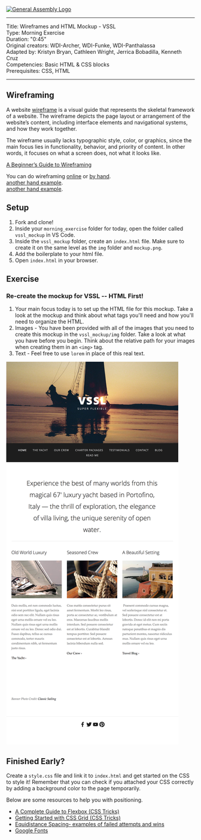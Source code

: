 [![General Assembly Logo](https://camo.githubusercontent.com/1a91b05b8f4d44b5bbfb83abac2b0996d8e26c92/687474703a2f2f692e696d6775722e636f6d2f6b6538555354712e706e67)](https://generalassemb.ly)

<hr>

Title: Wireframes and HTML Mockup - VSSL<br>
Type: Morning Exercise <br>
Duration: "0:45"<br>
Original creators: WDI-Archer, WDI-Funke, WDI-Panthalassa<br>
Adapted by: Kristyn Bryan, Cathleen Wright, Jerrica Bobadilla, Kenneth Cruz<br>
Competencies: Basic HTML & CSS blocks<br>
Prerequisites: CSS, HTML <br>

<hr>

## Wireframing

A website [wireframe](https://en.wikipedia.org/wiki/Website_wireframe) is a visual guide that represents the skeletal framework of a website.  The wireframe depicts the page layout or arrangement of the website’s content, including interface elements and navigational systems, and how they work together.

The wireframe usually lacks typographic style, color, or graphics, since the main focus lies in functionality, behavior, and priority of content. In other words, it focuses on what a screen does, not what it looks like.

[A Beginner’s Guide to Wireframing](https://webdesign.tutsplus.com/articles/a-beginners-guide-to-wireframing--webdesign-7399)

You can do wireframing [online](https://wireframe.cc/) or [by hand](./wireframe_byhand.jpg). <br>
[another hand example](./kennys_handwireframe.jpg).<br>
[another hand example](./kennys_handwireframe2.jpg).

## Setup

1. Fork and clone!
2. Inside your `morning_exercise` folder for today, open the folder called `vssl_mockup` in VS Code.
3. Inside the `vssl_mockup` folder, create an `index.html` file.  Make sure to create it on the same level as the `img` folder and `mockup.png`.  
4. Add the boilerplate to your html file.
5. Open `index.html` in your browser.

## Exercise

### Re-create the mockup for VSSL -- HTML First!

1. Your main focus today is to set up the HTML file for this mockup. Take a look at the mockup and think about what tags you'll need and how you'll need to organize the HTML.
2. Images - You have been provided with all of the images that you need to create this mockup in the `vssl_mockup/img` folder. Take a look at what you have before you begin.  Think about the relative path for your images when creating them in an `<img>` tag.
3. Text - Feel free to use `lorem` in place of this real text.  

![vssl](vssl_mockup/mockup.png)

## Finished Early?

Create a `style.css` file and link it to `index.html` and get started on the CSS to style it! Remember that you can check if you attached your CSS correctly by adding a background color to the page temporarily.

Below are some resources to help you with positioning.

- [A Complete Guide to Flexbox (CSS Tricks)](https://css-tricks.com/snippets/css/a-guide-to-flexbox/) <br>
- [Getting Started with CSS Grid (CSS Tricks)](https://css-tricks.com/getting-started-css-grid/) <br>
- [Equidistance Spacing- examples of failed attempts and wins](https://css-tricks.com/equidistant-objects-with-css/)
- [Google Fonts](https://fonts.google.com/)
